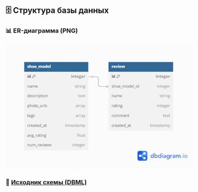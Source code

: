 ## 🗄️ Структура базы данных

### 📊 ER-диаграмма (PNG)
![ERD](./ERD.png)

### 📝 [Исходник схемы (DBML)](./schema.dbml)


